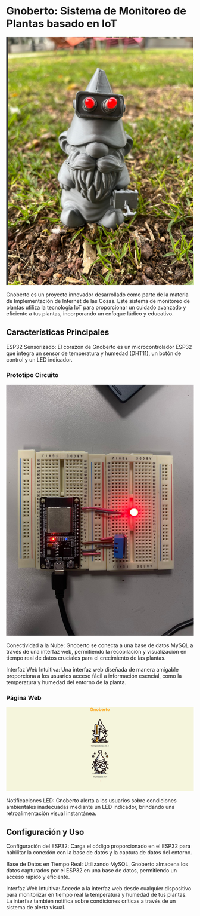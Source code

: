 # Gnoberto: Sistema de Monitoreo de Plantas basado en IoT

![Prototipo Final](Prototipo_final.png)

Gnoberto es un proyecto innovador desarrollado como parte de la materia de Implementación de Internet de las Cosas. Este sistema de monitoreo de plantas utiliza la tecnología IoT para proporcionar un cuidado avanzado y eficiente a tus plantas, incorporando un enfoque lúdico y educativo.

## Características Principales
ESP32 Sensorizado: El corazón de Gnoberto es un microcontrolador ESP32 que integra un sensor de temperatura y humedad (DHT11), un botón de control y un LED indicador.

### Prototipo Circuito
![Prototipo Circuito](Prototipo_circuito.jpeg)

Conectividad a la Nube: Gnoberto se conecta a una base de datos MySQL a través de una interfaz web, permitiendo la recopilación y visualización en tiempo real de datos cruciales para el crecimiento de las plantas.

Interfaz Web Intuitiva: Una interfaz web diseñada de manera amigable proporciona a los usuarios acceso fácil a información esencial, como la temperatura y humedad del entorno de la planta.

### Página Web
![Página Web](Pagina_web.jpeg)

Notificaciones LED: Gnoberto alerta a los usuarios sobre condiciones ambientales inadecuadas mediante un LED indicador, brindando una retroalimentación visual instantánea.

## Configuración y Uso
Configuración del ESP32: Carga el código proporcionado en el ESP32 para habilitar la conexión con la base de datos y la captura de datos del entorno.

Base de Datos en Tiempo Real: Utilizando MySQL, Gnoberto almacena los datos capturados por el ESP32 en una base de datos, permitiendo un acceso rápido y eficiente.

Interfaz Web Intuitiva: Accede a la interfaz web desde cualquier dispositivo para monitorizar en tiempo real la temperatura y humedad de tus plantas. La interfaz también notifica sobre condiciones críticas a través de un sistema de alerta visual.
